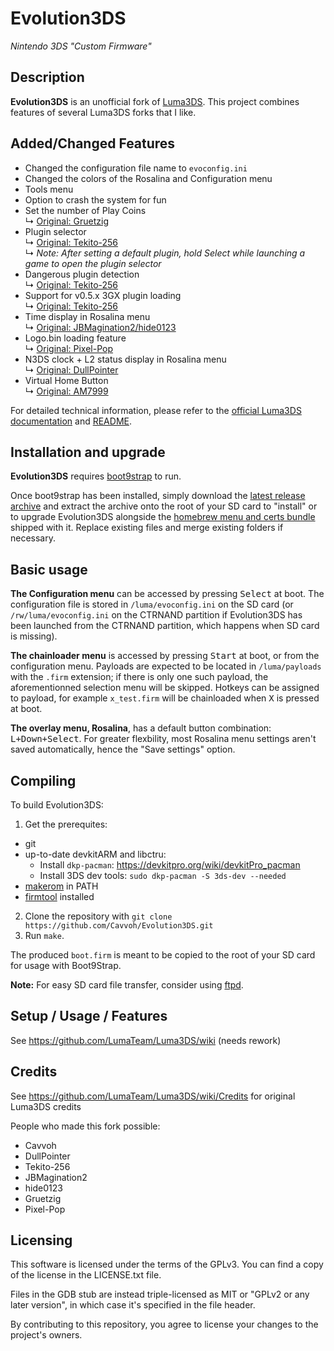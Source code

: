 # Evolution3DS
*Nintendo 3DS "Custom Firmware"*

## Description
**Evolution3DS** is an unofficial fork of [Luma3DS](https://github.com/LumaTeam/Luma3DS). This project combines features of several Luma3DS forks that I like.

## Added/Changed Features
- Changed the configuration file name to `evoconfig.ini`
- Changed the colors of the Rosalina and Configuration menu
- Tools menu
- Option to crash the system for fun
- Set the number of Play Coins  
  ↳ [Original: Gruetzig](https://github.com/Gruetzig/Luma3DS/commit/1e329b55dade61ba74a0bb1cc6e59d2504d0bde1)
- Plugin selector  
  ↳ [Original: Tekito-256](https://github.com/Tekito-256/Luma3DS)  
  ↳ *Note: After setting a default plugin, hold Select while launching a game to open the plugin selector*
- Dangerous plugin detection  
  ↳ [Original: Tekito-256](https://github.com/Tekito-256/Luma3DS)
- Support for v0.5.x 3GX plugin loading  
  ↳ [Original: Tekito-256](https://github.com/Tekito-256/Luma3DS)
- Time display in Rosalina menu  
  ↳ [Original: JBMagination2/hide0123](https://github.com/JBMagination2/Luma3DS/commit/766173d65eeb52baac90e9e68b456ad93ebaab7b)
- Logo.bin loading feature  
  ↳ [Original: Pixel-Pop](https://github.com/Pixel-Pop/Luma3DS/commit/d225d9fa507dcccce3a6c86d0a38f7998f39b7a2)
- N3DS clock + L2 status display in Rosalina menu  
  ↳ [Original: DullPointer](https://github.com/DullPointer/Luma3DS/commit/2dbfa8b5c9b719b7f3056691f54332f42da6de8d)
- Virtual Home Button  
  ↳ [Original: AM7999](https://github.com/LumaTeam/Luma3DS/pull/2143)

For detailed technical information, please refer to the [official Luma3DS documentation](https://github.com/LumaTeam/Luma3DS/wiki) and [README](https://github.com/LumaTeam/Luma3DS/blob/master/README.md).

## Installation and upgrade

**Evolution3DS** requires [boot9strap](https://github.com/SciresM/boot9strap) to run.

Once boot9strap has been installed, simply download the [latest release archive](https://github.com/Cavvoh/Evolution3DS/releases/latest) and extract the archive onto the root of your SD card to "install" or to upgrade Evolution3DS alongside the [homebrew menu and certs bundle](https://github.com/devkitPro/3ds-hbmenu) shipped with it. Replace existing files and merge existing folders if necessary.

## Basic usage
**The Configuration menu** can be accessed by pressing <kbd>Select</kbd> at boot. The configuration file is stored in `/luma/evoconfig.ini` on the SD card (or `/rw/luma/evoconfig.ini` on the CTRNAND partition if Evolution3DS has been launched from the CTRNAND partition, which happens when SD card is missing).

**The chainloader menu** is accessed by pressing <kbd>Start</kbd> at boot, or from the configuration menu. Payloads are expected to be located in `/luma/payloads` with the `.firm` extension; if there is only one such payload, the aforementionned selection menu will be skipped. Hotkeys can be assigned to payload, for example `x_test.firm` will be chainloaded when <kbd>X</kbd> is pressed at boot.

**The overlay menu, Rosalina**, has a default button combination: <kbd>L+Down+Select</kbd>. For greater flexbility, most Rosalina menu settings aren't saved automatically, hence the "Save settings" option.

## Compiling

To build Evolution3DS:
1. Get the prerequites:
* git
* up-to-date devkitARM and libctru:
  * Install `dkp-pacman`: https://devkitpro.org/wiki/devkitPro_pacman
  * Install 3DS dev tools: `sudo dkp-pacman -S 3ds-dev --needed`
* [makerom](https://github.com/jakcron/Project_CTR) in PATH
* [firmtool](https://github.com/TuxSH/firmtool) installed
2. Clone the repository with `git clone https://github.com/Cavvoh/Evolution3DS.git`
3. Run `make`.

The produced `boot.firm` is meant to be copied to the root of your SD card for usage with Boot9Strap.

**Note:** For easy SD card file transfer, consider using [ftpd](https://github.com/mtheall/ftpd).

## Setup / Usage / Features
See https://github.com/LumaTeam/Luma3DS/wiki (needs rework)

## Credits
See https://github.com/LumaTeam/Luma3DS/wiki/Credits for original Luma3DS credits

People who made this fork possible:
- Cavvoh
- DullPointer
- Tekito-256
- JBMagination2
- hide0123
- Gruetzig
- Pixel-Pop

## Licensing
This software is licensed under the terms of the GPLv3. You can find a copy of the license in the LICENSE.txt file.

Files in the GDB stub are instead triple-licensed as MIT or "GPLv2 or any later version", in which case it's specified in the file header.

By contributing to this repository, you agree to license your changes to the project's owners.
